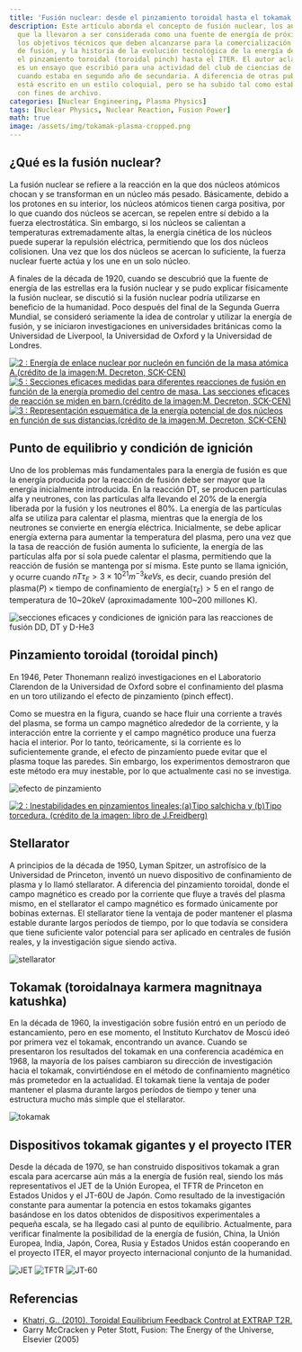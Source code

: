 ```yaml
---
title: 'Fusión nuclear: desde el pinzamiento toroidal hasta el tokamak'
description: Este artículo aborda el concepto de fusión nuclear, los antecedentes
  que la llevaron a ser considerada como una fuente de energía de próxima generación,
  los objetivos técnicos que deben alcanzarse para la comercialización de la energía
  de fusión, y la historia de la evolución tecnológica de la energía de fusión desde
  el pinzamiento toroidal (toroidal pinch) hasta el ITER. El autor aclara que este
  es un ensayo que escribió para una actividad del club de ciencias de la escuela
  cuando estaba en segundo año de secundaria. A diferencia de otras publicaciones,
  está escrito en un estilo coloquial, pero se ha subido tal como estaba originalmente
  con fines de archivo.
categories: [Nuclear Engineering, Plasma Physics]
tags: [Nuclear Physics, Nuclear Reaction, Fusion Power]
math: true
image: /assets/img/tokamak-plasma-cropped.png
---
```

## ¿Qué es la fusión nuclear?

La fusión nuclear se refiere a la reacción en la que dos núcleos atómicos chocan y se transforman en un núcleo más pesado. Básicamente, debido a los protones en su interior, los núcleos atómicos tienen carga positiva, por lo que cuando dos núcleos se acercan, se repelen entre sí debido a la fuerza electrostática. Sin embargo, si los núcleos se calientan a temperaturas extremadamente altas, la energía cinética de los núcleos puede superar la repulsión eléctrica, permitiendo que los dos núcleos colisionen. Una vez que los dos núcleos se acercan lo suficiente, la fuerza nuclear fuerte actúa y los une en un solo núcleo.

A finales de la década de 1920, cuando se descubrió que la fuente de energía de las estrellas era la fusión nuclear y se pudo explicar físicamente la fusión nuclear, se discutió si la fusión nuclear podría utilizarse en beneficio de la humanidad. Poco después del final de la Segunda Guerra Mundial, se consideró seriamente la idea de controlar y utilizar la energía de fusión, y se iniciaron investigaciones en universidades británicas como la Universidad de Liverpool, la Universidad de Oxford y la Universidad de Londres.

<a href="https://www.researchgate.net/figure/Nuclear-binding-energy-per-nucleon-as-a-function-of-the-atomic-mass-Aimage-creditM_fig2_275003974"><img src="https://www.researchgate.net/profile/G_Khatri/publication/275003974/figure/fig2/AS:311308386881537@1451233111244/Nuclear-binding-energy-per-nucleon-as-a-function-of-the-atomic-mass-Aimage-creditM.png" alt="2 : Energía de enlace nuclear por nucleón en función de la masa atómica A.(crédito de la imagen:M. Decreton, SCK-CEN)"/></a>
<a href="https://www.researchgate.net/figure/Measured-cross-sections-for-different-fusion-reactions-as-a-function-of-the-averaged_fig5_275003974"><img src="https://www.researchgate.net/profile/G_Khatri/publication/275003974/figure/fig5/AS:311308386881540@1451233111335/Measured-cross-sections-for-different-fusion-reactions-as-a-function-of-the-averaged.png" alt="5 : Secciones eficaces medidas para diferentes reacciones de fusión en función de la energía promedio del centro de masa. Las secciones eficaces de reacción se miden en barn.(crédito de la imagen:M. Decreton, SCK-CEN)"/></a>
<a href="https://www.researchgate.net/figure/Schematic-representation-of-the-potential-energy-of-two-nuclei-as-a-function-of-their_fig3_275003974"><img src="https://www.researchgate.net/profile/G_Khatri/publication/275003974/figure/fig3/AS:311308386881538@1451233111275/Schematic-representation-of-the-potential-energy-of-two-nuclei-as-a-function-of-their.png" alt="3 : Representación esquemática de la energía potencial de dos núcleos en función de sus distancias.(crédito de la imagen:M. Decreton, SCK-CEN)"/></a>

## Punto de equilibrio y condición de ignición

Uno de los problemas más fundamentales para la energía de fusión es que la energía producida por la reacción de fusión debe ser mayor que la energía inicialmente introducida. En la reacción DT, se producen partículas alfa y neutrones, con las partículas alfa llevando el 20% de la energía liberada por la fusión y los neutrones el 80%. La energía de las partículas alfa se utiliza para calentar el plasma, mientras que la energía de los neutrones se convierte en energía eléctrica. Inicialmente, se debe aplicar energía externa para aumentar la temperatura del plasma, pero una vez que la tasa de reacción de fusión aumenta lo suficiente, la energía de las partículas alfa por sí sola puede calentar el plasma, permitiendo que la reacción de fusión se mantenga por sí misma. Este punto se llama ignición, y ocurre cuando $nT\tau_{E} > 3 \times 10^{21} m^{-3} keVs$, es decir, cuando $\text{presión del plasma}(P) \times \text{tiempo de confinamiento de energía}(\tau_{E}) > 5$ en el rango de temperatura de 10~20keV (aproximadamente 100~200 millones K).

![secciones eficaces y condiciones de ignición para las reacciones de fusión DD, DT y D-He3](/assets/img/fusion-power/cross-sections.png)

## Pinzamiento toroidal (toroidal pinch)

En 1946, Peter Thonemann realizó investigaciones en el Laboratorio Clarendon de la Universidad de Oxford sobre el confinamiento del plasma en un toro utilizando el efecto de pinzamiento (pinch effect).

Como se muestra en la figura, cuando se hace fluir una corriente a través del plasma, se forma un campo magnético alrededor de la corriente, y la interacción entre la corriente y el campo magnético produce una fuerza hacia el interior. Por lo tanto, teóricamente, si la corriente es lo suficientemente grande, el efecto de pinzamiento puede evitar que el plasma toque las paredes. Sin embargo, los experimentos demostraron que este método era muy inestable, por lo que actualmente casi no se investiga.

![efecto de pinzamiento](/assets/img/fusion-power/pinch-effect.png)

<a href="https://www.researchgate.net/figure/Instabilities-in-linear-pinchesaSausage-type-and-bKink-type-image-credit-book_fig9_275003974"><img src="https://www.researchgate.net/profile/G_Khatri/publication/275003974/figure/fig9/AS:311308386881544@1451233111528/Instabilities-in-linear-pinchesaSausage-type-and-bKink-type-image-credit-book.png" alt="2 : Inestabilidades en pinzamientos lineales;(a)Tipo salchicha y (b)Tipo torcedura. (crédito de la imagen: libro de J.Freidberg)"/></a>

## Stellarator

A principios de la década de 1950, Lyman Spitzer, un astrofísico de la Universidad de Princeton, inventó un nuevo dispositivo de confinamiento de plasma y lo llamó stellarator. A diferencia del pinzamiento toroidal, donde el campo magnético es creado por la corriente que fluye a través del plasma mismo, en el stellarator el campo magnético es formado únicamente por bobinas externas. El stellarator tiene la ventaja de poder mantener el plasma estable durante largos períodos de tiempo, por lo que todavía se considera que tiene suficiente valor potencial para ser aplicado en centrales de fusión reales, y la investigación sigue siendo activa.

![stellarator](/assets/img/fusion-power/stellarator.png)

## Tokamak (toroidalnaya karmera magnitnaya katushka)

En la década de 1960, la investigación sobre fusión entró en un período de estancamiento, pero en ese momento, el Instituto Kurchatov de Moscú ideó por primera vez el tokamak, encontrando un avance. Cuando se presentaron los resultados del tokamak en una conferencia académica en 1968, la mayoría de los países cambiaron su dirección de investigación hacia el tokamak, convirtiéndose en el método de confinamiento magnético más prometedor en la actualidad. El tokamak tiene la ventaja de poder mantener el plasma durante largos períodos de tiempo y tener una estructura mucho más simple que el stellarator.

![tokamak](/assets/img/fusion-power/tokamak.png)

## Dispositivos tokamak gigantes y el proyecto ITER

Desde la década de 1970, se han construido dispositivos tokamak a gran escala para acercarse aún más a la energía de fusión real, siendo los más representativos el JET de la Unión Europea, el TFTR de Princeton en Estados Unidos y el JT-60U de Japón. Como resultado de la investigación constante para aumentar la potencia en estos tokamaks gigantes basándose en los datos obtenidos de dispositivos experimentales a pequeña escala, se ha llegado casi al punto de equilibrio. Actualmente, para verificar finalmente la posibilidad de la energía de fusión, China, la Unión Europea, India, Japón, Corea, Rusia y Estados Unidos están cooperando en el proyecto ITER, el mayor proyecto internacional conjunto de la humanidad.

![JET](/assets/img/fusion-power/JET.png)
![TFTR](/assets/img/fusion-power/TFTR.png)
![JT-60](/assets/img/fusion-power/JT-60.png)

## Referencias

- [Khatri, G.. (2010). Toroidal Equilibrium Feedback Control at EXTRAP T2R.](https://www.researchgate.net/publication/275003974_Toroidal_Equilibrium_Feedback_Control_at_EXTRAP_T2R)
- Garry McCracken y Peter Stott, Fusion: The Energy of the Universe, Elsevier (2005)
